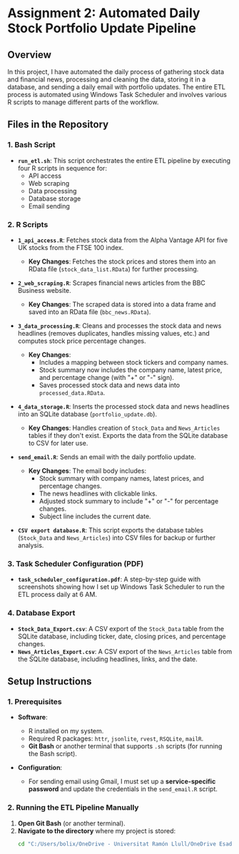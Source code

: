 # Assignment 2: Automated Daily Stock Portfolio Update Pipeline

## Overview
In this project, I have automated the daily process of gathering stock data and financial news, processing and cleaning the data, storing it in a database, and sending a daily email with portfolio updates. The entire ETL process is automated using Windows Task Scheduler and involves various R scripts to manage different parts of the workflow.

## Files in the Repository

### 1. Bash Script
- **`run_etl.sh`**: This script orchestrates the entire ETL pipeline by executing four R scripts in sequence for:
  - API access
  - Web scraping
  - Data processing
  - Database storage
  - Email sending

### 2. R Scripts
- **`1_api_access.R`**: Fetches stock data from the Alpha Vantage API for five UK stocks from the FTSE 100 index.
  - **Key Changes**: Fetches the stock prices and stores them into an RData file (`stock_data_list.RData`) for further processing.
  
- **`2_web_scraping.R`**: Scrapes financial news articles from the BBC Business website.
  - **Key Changes**: The scraped data is stored into a data frame and saved into an RData file (`bbc_news.RData`).
  
- **`3_data_processing.R`**: Cleans and processes the stock data and news headlines (removes duplicates, handles missing values, etc.) and computes stock price percentage changes.
  - **Key Changes**: 
    - Includes a mapping between stock tickers and company names.
    - Stock summary now includes the company name, latest price, and percentage change (with "+" or "-" sign).
    - Saves processed stock data and news data into `processed_data.RData`.
  
- **`4_data_storage.R`**: Inserts the processed stock data and news headlines into an SQLite database (`portfolio_update.db`).
  - **Key Changes**: Handles creation of `Stock_Data` and `News_Articles` tables if they don't exist. Exports the data from the SQLite database to CSV for later use.
  
- **`send_email.R`**: Sends an email with the daily portfolio update.
  - **Key Changes**: The email body includes:
    - Stock summary with company names, latest prices, and percentage changes.
    - The news headlines with clickable links.
    - Adjusted stock summary to include "+" or "-" for percentage changes.
    - Subject line includes the current date.

- **`CSV export database.R`**: This script exports the database tables (`Stock_Data` and `News_Articles`) into CSV files for backup or further analysis.

### 3. Task Scheduler Configuration (PDF)
- **`task_scheduler_configuration.pdf`**: A step-by-step guide with screenshots showing how I set up Windows Task Scheduler to run the ETL process daily at 6 AM.

### 4. Database Export
- **`Stock_Data_Export.csv`**: A CSV export of the `Stock_Data` table from the SQLite database, including ticker, date, closing prices, and percentage changes.
- **`News_Articles_Export.csv`**: A CSV export of the `News_Articles` table from the SQLite database, including headlines, links, and the date.

## Setup Instructions

### 1. Prerequisites
- **Software**:
  - R installed on my system.
  - Required R packages: `httr`, `jsonlite`, `rvest`, `RSQLite`, `mailR`.
  - **Git Bash** or another terminal that supports `.sh` scripts (for running the Bash script).
  
- **Configuration**:
  - For sending email using Gmail, I must set up a **service-specific password** and update the credentials in the `send_email.R` script.

### 2. Running the ETL Pipeline Manually
1. **Open Git Bash** (or another terminal).
2. **Navigate to the directory** where my project is stored:
   ```bash
   cd "C:/Users/bolix/OneDrive - Universitat Ramón Llull/OneDrive Esade/Masters + GMAT/LBS/Subjects/Data Management/Assignment 2 - Automated Daily Stock Portfolio Update Pipeline"